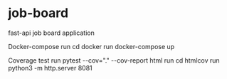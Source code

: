 # job-board
fast-api job board application

Docker-compose
run cd docker
run docker-compose up

Coverage test 
run pytest --cov="." --cov-report html
run cd htmlcov
run python3 -m http.server 8081